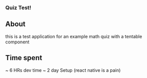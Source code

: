 ### Quiz Test!
## About
this is a test application for an example math quiz with a tentable component

## Time spent
~ 6 HRs dev time
~ 2 day Setup (react native is a pain)
